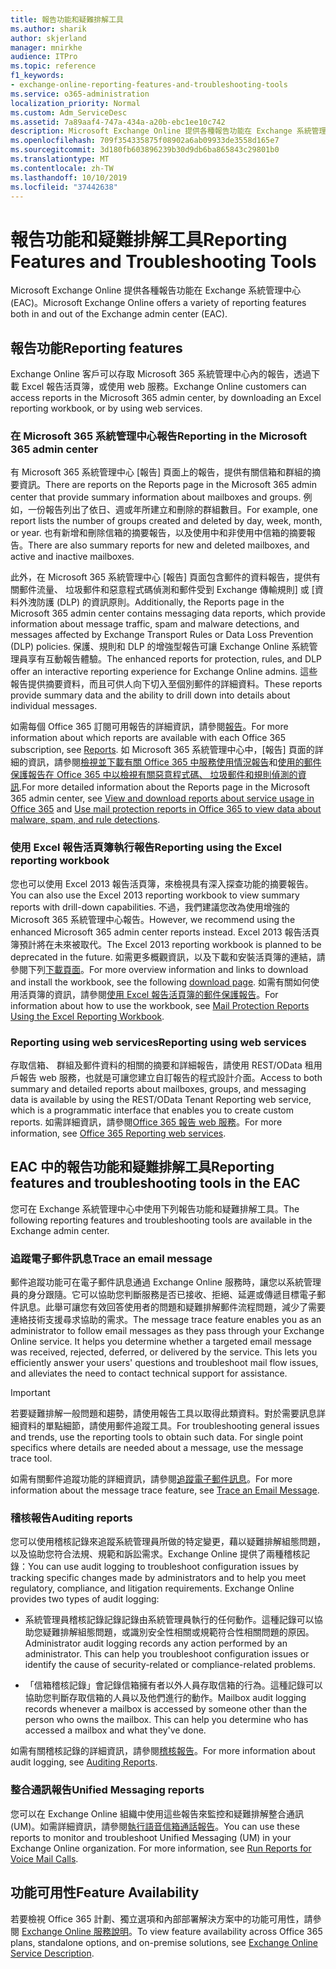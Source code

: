 ```yaml
---
title: 報告功能和疑難排解工具
ms.author: sharik
author: skjerland
manager: mnirkhe
audience: ITPro
ms.topic: reference
f1_keywords:
- exchange-online-reporting-features-and-troubleshooting-tools
ms.service: o365-administration
localization_priority: Normal
ms.custom: Adm_ServiceDesc
ms.assetid: 7a89aaf4-747a-434a-a20b-ebc1ee10c742
description: Microsoft Exchange Online 提供各種報告功能在 Exchange 系統管理中心 (EAC)。
ms.openlocfilehash: 709f354335875f08902a6ab09933de3558d165e7
ms.sourcegitcommit: 3d180fb603896239b30d9db6ba865843c29801b0
ms.translationtype: MT
ms.contentlocale: zh-TW
ms.lasthandoff: 10/10/2019
ms.locfileid: "37442638"
---
```

# <a name="reporting-features-and-troubleshooting-tools"></a><span data-ttu-id="568c1-103">報告功能和疑難排解工具</span><span class="sxs-lookup"><span data-stu-id="568c1-103">Reporting Features and Troubleshooting Tools</span></span>

<span data-ttu-id="568c1-104">Microsoft Exchange Online 提供各種報告功能在 Exchange 系統管理中心 (EAC)。</span><span class="sxs-lookup"><span data-stu-id="568c1-104">Microsoft Exchange Online offers a variety of reporting features both in and out of the Exchange admin center (EAC).</span></span>
  
## <a name="reporting-features"></a><span data-ttu-id="568c1-105">報告功能</span><span class="sxs-lookup"><span data-stu-id="568c1-105">Reporting features</span></span>

<span data-ttu-id="568c1-106">Exchange Online 客戶可以存取 Microsoft 365 系統管理中心內的報告，透過下載 Excel 報告活頁簿，或使用 web 服務。</span><span class="sxs-lookup"><span data-stu-id="568c1-106">Exchange Online customers can access reports in the Microsoft 365 admin center, by downloading an Excel reporting workbook, or by using web services.</span></span>
  
### <a name="reporting-in-the-microsoft-365-admin-center"></a><span data-ttu-id="568c1-107">在 Microsoft 365 系統管理中心報告</span><span class="sxs-lookup"><span data-stu-id="568c1-107">Reporting in the Microsoft 365 admin center</span></span>

<span data-ttu-id="568c1-108">有 Microsoft 365 系統管理中心 [報告] 頁面上的報告，提供有關信箱和群組的摘要資訊。</span><span class="sxs-lookup"><span data-stu-id="568c1-108">There are reports on the Reports page in the Microsoft 365 admin center that provide summary information about mailboxes and groups.</span></span> <span data-ttu-id="568c1-109">例如，一份報告列出了依日、週或年所建立和刪除的群組數目。</span><span class="sxs-lookup"><span data-stu-id="568c1-109">For example, one report lists the number of groups created and deleted by day, week, month, or year.</span></span> <span data-ttu-id="568c1-110">也有新增和刪除信箱的摘要報告，以及使用中和非使用中信箱的摘要報告。</span><span class="sxs-lookup"><span data-stu-id="568c1-110">There are also summary reports for new and deleted mailboxes, and active and inactive mailboxes.</span></span> 
  
<span data-ttu-id="568c1-111">此外，在 Microsoft 365 系統管理中心 [報告] 頁面包含郵件的資料報告，提供有關郵件流量、 垃圾郵件和惡意程式碼偵測和郵件受到 Exchange 傳輸規則] 或 [資料外洩防護 (DLP) 的資訊原則。</span><span class="sxs-lookup"><span data-stu-id="568c1-111">Additionally, the Reports page in the Microsoft 365 admin center contains messaging data reports, which provide information about message traffic, spam and malware detections, and messages affected by Exchange Transport Rules or Data Loss Prevention (DLP) policies.</span></span> <span data-ttu-id="568c1-112">保護、規則和 DLP 的增強型報告可讓 Exchange Online 系統管理員享有互動報告體驗。</span><span class="sxs-lookup"><span data-stu-id="568c1-112">The enhanced reports for protection, rules, and DLP offer an interactive reporting experience for Exchange Online admins.</span></span> <span data-ttu-id="568c1-113">這些報告提供摘要資料，而且可供人向下切入至個別郵件的詳細資料。</span><span class="sxs-lookup"><span data-stu-id="568c1-113">These reports provide summary data and the ability to drill down into details about individual messages.</span></span>
  
<span data-ttu-id="568c1-114">如需每個 Office 365 訂閱可用報告的詳細資訊，請參閱[報告](../office-365-platform-service-description/reports.md)。</span><span class="sxs-lookup"><span data-stu-id="568c1-114">For more information about which reports are available with each Office 365 subscription, see [Reports](../office-365-platform-service-description/reports.md).</span></span> <span data-ttu-id="568c1-115">如 Microsoft 365 系統管理中心中，[報告] 頁面的詳細的資訊，請參閱[檢視並下載有關 Office 365 中服務使用情況報告](https://go.microsoft.com/fwlink/p/?LinkId=401187)和[使用的郵件保護報告在 Office 365 中以檢視有關惡意程式碼、 垃圾郵件和規則偵測的資訊](https://go.microsoft.com/fwlink/p/?LinkID=401102).</span><span class="sxs-lookup"><span data-stu-id="568c1-115">For more detailed information about the Reports page in the Microsoft 365 admin center, see [View and download reports about service usage in Office 365](https://go.microsoft.com/fwlink/p/?LinkId=401187) and [Use mail protection reports in Office 365 to view data about malware, spam, and rule detections](https://go.microsoft.com/fwlink/p/?LinkID=401102).</span></span>
  
### <a name="reporting-using-the-excel-reporting-workbook"></a><span data-ttu-id="568c1-116">使用 Excel 報告活頁簿執行報告</span><span class="sxs-lookup"><span data-stu-id="568c1-116">Reporting using the Excel reporting workbook</span></span>

<span data-ttu-id="568c1-117">您也可以使用 Excel 2013 報告活頁簿，來檢視具有深入探查功能的摘要報告。</span><span class="sxs-lookup"><span data-stu-id="568c1-117">You can also use the Excel 2013 reporting workbook to view summary reports with drill-down capabilities.</span></span> <span data-ttu-id="568c1-118">不過，我們建議您改為使用增強的 Microsoft 365 系統管理中心報告。</span><span class="sxs-lookup"><span data-stu-id="568c1-118">However, we recommend using the enhanced Microsoft 365 admin center reports instead.</span></span> <span data-ttu-id="568c1-119">Excel 2013 報告活頁簿預計將在未來被取代。</span><span class="sxs-lookup"><span data-stu-id="568c1-119">The Excel 2013 reporting workbook is planned to be deprecated in the future.</span></span> <span data-ttu-id="568c1-120">如需更多概觀資訊，以及下載和安裝活頁簿的連結，請參閱下列[下載頁面](https://go.microsoft.com/fwlink/p/?LinkId=271776)。</span><span class="sxs-lookup"><span data-stu-id="568c1-120">For more overview information and links to download and install the workbook, see the following [download page](https://go.microsoft.com/fwlink/p/?LinkId=271776).</span></span> <span data-ttu-id="568c1-121">如需有關如何使用活頁簿的資訊，請參閱[使用 Excel 報告活頁簿的郵件保護報告](https://go.microsoft.com/fwlink/p/?LinkId=285211)。</span><span class="sxs-lookup"><span data-stu-id="568c1-121">For information about how to use the workbook, see [Mail Protection Reports Using the Excel Reporting Workbook](https://go.microsoft.com/fwlink/p/?LinkId=285211).</span></span> 
  
### <a name="reporting-using-web-services"></a><span data-ttu-id="568c1-122">Reporting using web services</span><span class="sxs-lookup"><span data-stu-id="568c1-122">Reporting using web services</span></span>

<span data-ttu-id="568c1-123">存取信箱、 群組及郵件資料的相關的摘要和詳細報告，請使用 REST/OData 租用戶報告 web 服務，也就是可讓您建立自訂報告的程式設計介面。</span><span class="sxs-lookup"><span data-stu-id="568c1-123">Access to both summary and detailed reports about mailboxes, groups, and messaging data is available by using the REST/OData Tenant Reporting web service, which is a programmatic interface that enables you to create custom reports.</span></span> <span data-ttu-id="568c1-124">如需詳細資訊，請參閱[Office 365 報告 web 服務](https://go.microsoft.com/fwlink/p/?LinkId=287041)。</span><span class="sxs-lookup"><span data-stu-id="568c1-124">For more information, see [Office 365 Reporting web services](https://go.microsoft.com/fwlink/p/?LinkId=287041).</span></span>
  
## <a name="reporting-features-and-troubleshooting-tools-in-the-eac"></a><span data-ttu-id="568c1-125">EAC 中的報告功能和疑難排解工具</span><span class="sxs-lookup"><span data-stu-id="568c1-125">Reporting features and troubleshooting tools in the EAC</span></span>

<span data-ttu-id="568c1-126">您可在 Exchange 系統管理中心中使用下列報告功能和疑難排解工具。</span><span class="sxs-lookup"><span data-stu-id="568c1-126">The following reporting features and troubleshooting tools are available in the Exchange admin center.</span></span>
  
### <a name="trace-an-email-message"></a><span data-ttu-id="568c1-127">追蹤電子郵件訊息</span><span class="sxs-lookup"><span data-stu-id="568c1-127">Trace an email message</span></span>

<span data-ttu-id="568c1-p106">郵件追蹤功能可在電子郵件訊息通過 Exchange Online 服務時，讓您以系統管理員的身分跟隨。它可以協助您判斷服務是否已接收、拒絕、延遲或傳遞目標電子郵件訊息。此舉可讓您有效回答使用者的問題和疑難排解郵件流程問題，減少了需要連絡技術支援尋求協助的需求。</span><span class="sxs-lookup"><span data-stu-id="568c1-p106">The message trace feature enables you as an administrator to follow email messages as they pass through your Exchange Online service. It helps you determine whether a targeted email message was received, rejected, deferred, or delivered by the service. This lets you efficiently answer your users' questions and troubleshoot mail flow issues, and alleviates the need to contact technical support for assistance.</span></span>
  
> [!IMPORTANT]
> <span data-ttu-id="568c1-p107">若要疑難排解一般問題和趨勢，請使用報告工具以取得此類資料。對於需要訊息詳細資料的單點細節，請使用郵件追蹤工具。</span><span class="sxs-lookup"><span data-stu-id="568c1-p107">For troubleshooting general issues and trends, use the reporting tools to obtain such data. For single point specifics where details are needed about a message, use the message trace tool.</span></span> 
  
<span data-ttu-id="568c1-133">如需有關郵件追蹤功能的詳細資訊，請參閱[追蹤電子郵件訊息](https://go.microsoft.com/fwlink/p/?LinkId=271777)。</span><span class="sxs-lookup"><span data-stu-id="568c1-133">For more information about the message trace feature, see [Trace an Email Message](https://go.microsoft.com/fwlink/p/?LinkId=271777).</span></span>
  
### <a name="auditing-reports"></a><span data-ttu-id="568c1-134">稽核報告</span><span class="sxs-lookup"><span data-stu-id="568c1-134">Auditing reports</span></span>

<span data-ttu-id="568c1-p108">您可以使用稽核記錄來追蹤系統管理員所做的特定變更，藉以疑難排解組態問題，以及協助您符合法規、規範和訴訟需求。Exchange Online 提供了兩種稽核記錄：</span><span class="sxs-lookup"><span data-stu-id="568c1-p108">You can use audit logging to troubleshoot configuration issues by tracking specific changes made by administrators and to help you meet regulatory, compliance, and litigation requirements. Exchange Online provides two types of audit logging:</span></span>
  
- <span data-ttu-id="568c1-p109">系統管理員稽核記錄記錄記錄由系統管理員執行的任何動作。這種記錄可以協助您疑難排解組態問題，或識別安全性相關或規範符合性相關問題的原因。</span><span class="sxs-lookup"><span data-stu-id="568c1-p109">Administrator audit logging records any action performed by an administrator. This can help you troubleshoot configuration issues or identify the cause of security-related or compliance-related problems.</span></span> 
    
- <span data-ttu-id="568c1-p110">「信箱稽核記錄」會記錄信箱擁有者以外人員存取信箱的行為。這種記錄可以協助您判斷存取信箱的人員以及他們進行的動作。</span><span class="sxs-lookup"><span data-stu-id="568c1-p110">Mailbox audit logging records whenever a mailbox is accessed by someone other than the person who owns the mailbox. This can help you determine who has accessed a mailbox and what they've done.</span></span> 
    
<span data-ttu-id="568c1-141">如需有關稽核記錄的詳細資訊，請參閱[稽核報告](https://go.microsoft.com/fwlink/p/?LinkId=271779)。</span><span class="sxs-lookup"><span data-stu-id="568c1-141">For more information about audit logging, see [Auditing Reports](https://go.microsoft.com/fwlink/p/?LinkId=271779).</span></span>
  
### <a name="unified-messaging-reports"></a><span data-ttu-id="568c1-142">整合通訊報告</span><span class="sxs-lookup"><span data-stu-id="568c1-142">Unified Messaging reports</span></span>

<span data-ttu-id="568c1-p111">您可以在 Exchange Online 組織中使用這些報告來監控和疑難排解整合通訊 (UM)。如需詳細資訊，請參閱[執行語音信箱通話報告](https://go.microsoft.com/fwlink/p/?LinkId=287042)。</span><span class="sxs-lookup"><span data-stu-id="568c1-p111">You can use these reports to monitor and troubleshoot Unified Messaging (UM) in your Exchange Online organization. For more information, see [Run Reports for Voice Mail Calls](https://go.microsoft.com/fwlink/p/?LinkId=287042).</span></span>
  
## <a name="feature-availability"></a><span data-ttu-id="568c1-145">功能可用性</span><span class="sxs-lookup"><span data-stu-id="568c1-145">Feature Availability</span></span>

<span data-ttu-id="568c1-146">若要檢視 Office 365 計劃、獨立選項和內部部署解決方案中的功能可用性，請參閱 [Exchange Online 服務說明](exchange-online-service-description.md)。</span><span class="sxs-lookup"><span data-stu-id="568c1-146">To view feature availability across Office 365 plans, standalone options, and on-premise solutions, see [Exchange Online Service Description](exchange-online-service-description.md).</span></span>
  


